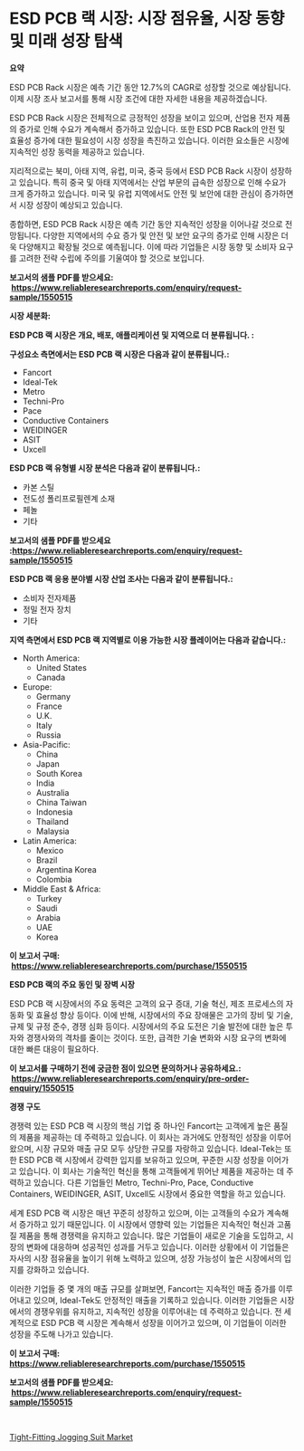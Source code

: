 <p><h1>ESD PCB 랙 시장: 시장 점유율, 시장 동향 및 미래 성장 탐색</h1></p><p><strong>요약</strong></p>
<p><p>ESD PCB Rack 시장은 예측 기간 동안 12.7%의 CAGR로 성장할 것으로 예상됩니다. 이제 시장 조사 보고서를 통해 시장 조건에 대한 자세한 내용을 제공하겠습니다.</p><p>ESD PCB Rack 시장은 전체적으로 긍정적인 성장을 보이고 있으며, 산업용 전자 제품의 증가로 인해 수요가 계속해서 증가하고 있습니다. 또한 ESD PCB Rack의 안전 및 효율성 증가에 대한 필요성이 시장 성장을 촉진하고 있습니다. 이러한 요소들은 시장에 지속적인 성장 동력을 제공하고 있습니다.</p><p>지리적으로는 북미, 아태 지역, 유럽, 미국, 중국 등에서 ESD PCB Rack 시장이 성장하고 있습니다. 특히 중국 및 아태 지역에서는 산업 부문의 급속한 성장으로 인해 수요가 크게 증가하고 있습니다. 미국 및 유럽 지역에서도 안전 및 보안에 대한 관심이 증가하면서 시장 성장이 예상되고 있습니다.</p><p>종합하면, ESD PCB Rack 시장은 예측 기간 동안 지속적인 성장을 이어나갈 것으로 전망됩니다. 다양한 지역에서의 수요 증가 및 안전 및 보안 요구의 증가로 인해 시장은 더욱 다양해지고 확장될 것으로 예측됩니다. 이에 따라 기업들은 시장 동향 및 소비자 요구를 고려한 전략 수립에 주의를 기울여야 할 것으로 보입니다.</p></p>
<p><strong>보고서의 샘플 PDF를 받으세요: &nbsp;<a href="https://www.reliableresearchreports.com/enquiry/request-sample/1550515">https://www.reliableresearchreports.com/enquiry/request-sample/1550515</a></strong></p>
<p><strong>시장 세분화:</strong></p>
<p><strong> ESD PCB 랙 시장은 개요, 배포, 애플리케이션 및 지역으로 더 분류됩니다. :</strong></p>
<p><strong>구성요소 측면에서는 ESD PCB 랙 시장은 다음과 같이 분류됩니다.:</strong></p>
<p><ul><li>Fancort</li><li>Ideal-Tek</li><li>Metro</li><li>Techni-Pro</li><li>Pace</li><li>Conductive Containers</li><li>WEIDINGER</li><li>ASIT</li><li>Uxcell</li></ul></p>
<p><strong> ESD PCB 랙 유형별 시장 분석은 다음과 같이 분류됩니다.:</strong></p>
<p><ul><li>카본 스틸</li><li>전도성 폴리프로필렌계 소재</li><li>페놀</li><li>기타</li></ul></p>
<p><strong>보고서의 샘플 PDF를 받으세요 :<a href="https://www.reliableresearchreports.com/enquiry/request-sample/1550515">https://www.reliableresearchreports.com/enquiry/request-sample/1550515</a></strong></p>
<p><strong> ESD PCB 랙 응용 분야별 시장 산업 조사는 다음과 같이 분류됩니다.:</strong></p>
<p><ul><li>소비자 전자제품</li><li>정밀 전자 장치</li><li>기타</li></ul></p>
<p><strong>지역 측면에서 ESD PCB 랙 지역별로 이용 가능한 시장 플레이어는 다음과 같습니다.:</strong></p>
<p><ul>
    <li>
        North America:
        <ul>
            <li>United States</li>
            <li>Canada</li>
        </ul>
    </li>
    <li>
        Europe:
        <ul>
            <li>Germany</li>
            <li>France</li>
            <li>U.K.</li>
            <li>Italy</li>
            <li>Russia</li>
        </ul>
    </li>
    <li>
        Asia-Pacific:
        <ul>
            <li>China</li>
            <li>Japan</li>
            <li>South Korea</li>
            <li>India</li>
            <li>Australia</li>
            <li>China Taiwan</li>
            <li>Indonesia</li>
            <li>Thailand</li>
            <li>Malaysia</li>
        </ul>
    </li>
    <li>
        Latin America:
        <ul>
            <li>Mexico</li>
            <li>Brazil</li>
            <li>Argentina Korea</li>
            <li>Colombia</li>
        </ul>
    </li>
    <li>
        Middle East & Africa:
        <ul>
            <li>Turkey</li>
            <li>Saudi</li>
            <li>Arabia</li>
            <li>UAE</li>
            <li>Korea</li>
        </ul>
    </li>
    </ul></p>
<p><strong>이 보고서 구매: &nbsp;<a href="https://www.reliableresearchreports.com/purchase/1550515">https://www.reliableresearchreports.com/purchase/1550515</a></strong></p>
<p><strong>ESD PCB 랙의 주요 동인 및 장벽 시장</strong></p>
<p><p>ESD PCB 랙 시장에서의 주요 동력은 고객의 요구 증대, 기술 혁신, 제조 프로세스의 자동화 및 효율성 향상 등이다. 이에 반해, 시장에서의 주요 장애물은 고가의 장비 및 기술, 규제 및 규정 준수, 경쟁 심화 등이다. 시장에서의 주요 도전은 기술 발전에 대한 높은 투자와 경쟁사와의 격차를 줄이는 것이다. 또한, 급격한 기술 변화와 시장 요구의 변화에 대한 빠른 대응이 필요하다.</p></p>
<p><strong>이 보고서를 구매하기 전에 궁금한 점이 있으면 문의하거나 공유하세요.: &nbsp;<a href="https://www.reliableresearchreports.com/enquiry/pre-order-enquiry/1550515">https://www.reliableresearchreports.com/enquiry/pre-order-enquiry/1550515</a></strong></p>
<p><strong>경쟁 구도</strong></p>
<p><p>경쟁력 있는 ESD PCB 랙 시장의 핵심 기업 중 하나인 Fancort는 고객에게 높은 품질의 제품을 제공하는 데 주력하고 있습니다. 이 회사는 과거에도 안정적인 성장을 이루어 왔으며, 시장 규모와 매출 규모 모두 상당한 규모를 자랑하고 있습니다. Ideal-Tek는 또한 ESD PCB 랙 시장에서 강력한 입지를 보유하고 있으며, 꾸준한 시장 성장을 이어가고 있습니다. 이 회사는 기술적인 혁신을 통해 고객들에게 뛰어난 제품을 제공하는 데 주력하고 있습니다. 다른 기업들인 Metro, Techni-Pro, Pace, Conductive Containers, WEIDINGER, ASIT, Uxcell도 시장에서 중요한 역할을 하고 있습니다.</p><p>세계 ESD PCB 랙 시장은 매년 꾸준히 성장하고 있으며, 이는 고객들의 수요가 계속해서 증가하고 있기 때문입니다. 이 시장에서 영향력 있는 기업들은 지속적인 혁신과 고품질 제품을 통해 경쟁력을 유지하고 있습니다. 많은 기업들이 새로운 기술을 도입하고, 시장의 변화에 대응하며 성공적인 성과를 거두고 있습니다. 이러한 상황에서 이 기업들은 자사의 시장 점유율을 높이기 위해 노력하고 있으며, 성장 가능성이 높은 시장에서의 입지를 강화하고 있습니다.</p><p>이러한 기업들 중 몇 개의 매출 규모를 살펴보면, Fancort는 지속적인 매출 증가를 이루어내고 있으며, Ideal-Tek도 안정적인 매출을 기록하고 있습니다. 이러한 기업들은 시장에서의 경쟁우위를 유지하고, 지속적인 성장을 이루어내는 데 주력하고 있습니다. 전 세계적으로 ESD PCB 랙 시장은 계속해서 성장을 이어가고 있으며, 이 기업들이 이러한 성장을 주도해 나가고 있습니다.</p></p>
<p><strong>이 보고서 구매: &nbsp; <a href="https://www.reliableresearchreports.com/purchase/1550515">https://www.reliableresearchreports.com/purchase/1550515</a></strong></p>
<p><strong>보고서의 샘플 PDF를 받으세요: &nbsp;<a href="https://www.reliableresearchreports.com/enquiry/request-sample/1550515">https://www.reliableresearchreports.com/enquiry/request-sample/1550515</a></strong><strong></strong></p>
<p>&nbsp;</p>
<p><p><a href="https://github.com/Sinjinluong3e0awx2m195k76/Market-Research-Report-List-1/blob/main/tight-fitting-jogging-suit-market.md">Tight-Fitting Jogging Suit Market</a></p></p>